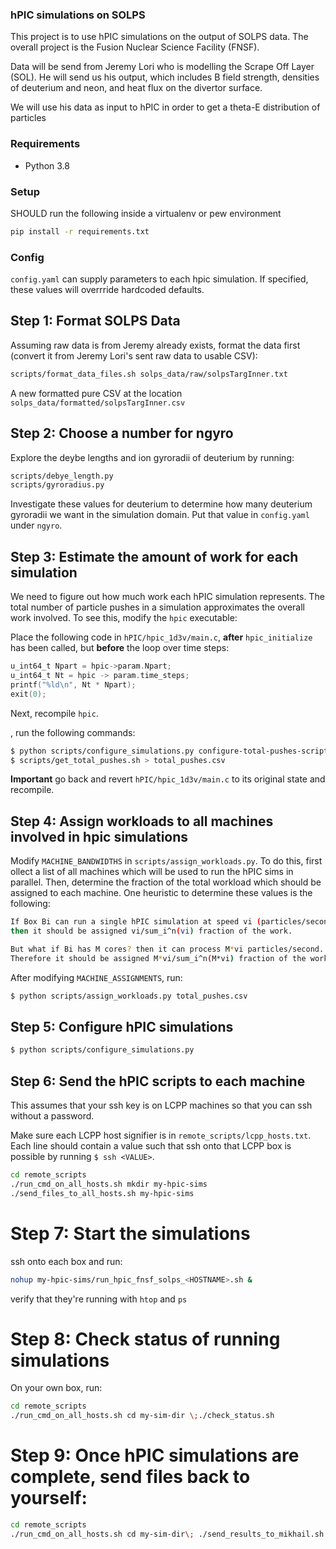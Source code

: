 ### hPIC simulations on SOLPS

This project is to use hPIC simulations on the output of SOLPS data. The
overall project is the Fusion Nuclear Science Facility (FNSF).

Data will be send from Jeremy Lori who is modelling the Scrape Off Layer
(SOL). He will send us his output, which includes B field strength,
densities of deuterium and neon, and heat flux on the divertor surface.

We will use his data as input to hPIC in order to get a theta-E distribution
of particles

### Requirements
- Python 3.8


### Setup

SHOULD run the following inside a virtualenv or pew environment
```bash
pip install -r requirements.txt
```

### Config
`config.yaml` can supply parameters to each hpic simulation. If specified,
these values will overrride hardcoded defaults.


## Step 1: Format SOLPS Data

Assuming raw data is from Jeremy already exists, format the data first (convert it from Jeremy Lori's sent raw data to usable CSV):
```bash
scripts/format_data_files.sh solps_data/raw/solpsTargInner.txt
```
A new formatted pure CSV at the location `solps_data/formatted/solpsTargInner.csv`

## Step 2: Choose a number for ngyro
Explore the deybe lengths and ion gyroradii of deuterium by running:

```bash
scripts/debye_length.py
scripts/gyroradius.py
```

Investigate these values for deuterium to determine how many deuterium gyroradii
we want in the simulation domain. Put that value in `config.yaml` under `ngyro`.

## Step 3: Estimate the amount of work for each simulation
We need to figure out how much work each hPIC simulation represents.
The total number of particle pushes in a simulation approximates the overall
work involved. To see this, modify the `hpic` executable:

Place the following code in `hPIC/hpic_1d3v/main.c`, **after** `hpic_initialize`
has been called, but **before** the loop over time steps:
```c
u_int64_t Npart = hpic->param.Npart;
u_int64_t Nt = hpic -> param.time_steps;
printf("%ld\n", Nt * Npart);
exit(0);
```

Next, recompile `hpic`.

, run the following commands:
```bash
$ python scripts/configure_simulations.py configure-total-pushes-script
$ scripts/get_total_pushes.sh > total_pushes.csv
```

**Important** go back and revert `hPIC/hpic_1d3v/main.c` to its original state and
recompile.

## Step 4: Assign workloads to all machines involved in hpic simulations
Modify `MACHINE_BANDWIDTHS` in `scripts/assign_workloads.py`. To do this, first
ollect a list of all machines which will be used to run the hPIC sims
in parallel. Then, determine the fraction of the total workload which
should be assigned to each machine. One heuristic to determine these values
is the following:

```bash
If Box Bi can run a single hPIC simulation at speed vi (particles/second),
then it should be assigned vi/sum_i^n(vi) fraction of the work.

But what if Bi has M cores? then it can process M*vi particles/second.
Therefore it should be assigned M*vi/sum_i^n(M*vi) fraction of the work.
```

After modifying `MACHINE_ASSIGNMENTS`, run:

```bash
$ python scripts/assign_workloads.py total_pushes.csv
```

## Step 5: Configure hPIC simulations
```bash
$ python scripts/configure_simulations.py
```

## Step 6: Send the hPIC scripts to each machine
This assumes that your ssh key is on LCPP machines so that you can
ssh without a password.

Make sure each LCPP host signifier is in `remote_scripts/lcpp_hosts.txt`.
Each line  should contain a value such that ssh onto that LCPP box is
possible by running `$ ssh <VALUE>`.

```bash
cd remote_scripts
./run_cmd_on_all_hosts.sh mkdir my-hpic-sims
./send_files_to_all_hosts.sh my-hpic-sims
```

# Step 7: Start the simulations
ssh onto each box and run:

```bash
nohup my-hpic-sims/run_hpic_fnsf_solps_<HOSTNAME>.sh &
```

verify that they're running with `htop` and `ps`

# Step 8: Check status of running simulations

On your own box, run:

```bash
cd remote_scripts
./run_cmd_on_all_hosts.sh cd my-sim-dir \;./check_status.sh
```

# Step 9: Once hPIC simulations are complete, send files back to yourself:
```bash
cd remote_scripts
./run_cmd_on_all_hosts.sh cd my-sim-dir\; ./send_results_to_mikhail.sh
```
